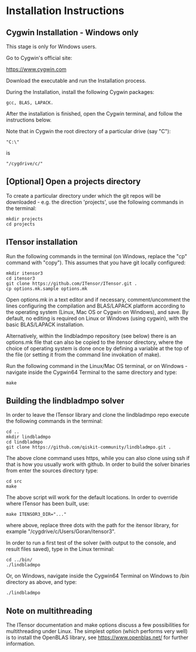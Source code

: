 # Installation Instructions

## Cygwin Installation - Windows only

This stage is only for Windows users.

Go to Cygwin's official site:

https://www.cygwin.com

Download the executable and run the Installation process.

During the Installation, install the following Cygwin packages:

    gcc, BLAS, LAPACK.

After the installation is finished, open the Cygwin terminal, and follow the instructions below.

Note that in Cygwin the root directory of a particular drive (say "C"): 

    "C:\" 
is

    "/cygdrive/c/"

## [Optional] Open a projects directory

To create a particular directory under which the git repos will be downloaded - e.g. the direction 'projects', use the following commands in the terminal:

    mkdir projects
    cd projects

## ITensor installation

Run the following commands in the terminal (on Windows, replace the "cp" command with "copy"). This assumes that you have git locally configured:

    mkdir itensor3
    cd itensor3
    git clone https://github.com/ITensor/ITensor.git .
    cp options.mk.sample options.mk

Open options.mk in a text editor and if necessary, comment/uncomment the lines configuring the compilation and BLAS/LAPACK platform according to the operating system (Linux, Mac OS or Cygwin on Windows), and save. By default, no editing is required on Linux or Windows (using cygwin), with the basic BLAS/LAPACK installation.

Alternatively, within the lindbladmpo repository (see below) there is an options.mk file that can also be copied to the itensor directory, where the choice of operating system is done once by defining a variable at the top of the file (or setting it from the command line invokation of make).

Run the following command in the Linux/Mac OS terminal, or on Windows - navigate inside the Cygwin64 Terminal to the same directory and type:

    make

## Building the lindbladmpo solver

In order to leave the ITensor library and clone the lindbladmpo repo execute the following commands in the terminal:

    cd ..
    mkdir lindbladmpo
    cd lindbladmpo
    git clone https://github.com/qiskit-community/lindbladmpo.git .

The above clone command uses https, while you can also clone using ssh if that is how you usually work with github.
In order to build the solver binaries from enter the sources directory type:

    cd src
    make

The above script will work for the default locations. In order to override where ITensor has been built, use:

    make ITENSOR3_DIR="..."

where above, replace three dots with the path for the itensor library, for example "/cygdrive/c/Users/Goran/itensor3".

In order to run a first test of the solver (with output to the console, and result files saved), type in the Linux terminal:

    cd ../bin/
    ./lindbladmpo

Or, on Windows, navigate inside the Cygwin64 Terminal on Windows to /bin directory as above, and type:

    ./lindbladmpo

## Note on multithreading

The ITensor documentation and make options discuss a few possibilities for multithreading under Linux. The simplest option (which performs very well) is to install the OpenBLAS library, see https://www.openblas.net/ for further information.
